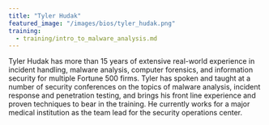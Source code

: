 ```yaml
---
title: "Tyler Hudak"
featured_image: "/images/bios/tyler_hudak.png"
training:
  - training/intro_to_malware_analysis.md
---
```


Tyler Hudak has more than 15 years of extensive real-world experience in incident handling, malware analysis, computer forensics, and information security for multiple Fortune 500 firms. Tyler has spoken and taught at a number of security conferences on the topics of malware analysis, incident response and penetration testing, and brings his front line experience and proven techniques to bear in the training. He currently works for a major medical institution as the team lead for the security operations center.